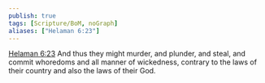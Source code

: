 ```yaml
---
publish: true
tags: [Scripture/BoM, noGraph]
aliases: ["Helaman 6:23"]
---
```

[Helaman 6:23](https://churchofjesuschrist.org/study/scriptures/bofm/hel/6?lang=eng&id=p23#p23) And thus they might murder, and plunder, and steal, and commit whoredoms and all manner of wickedness, contrary to the laws of their country and also the laws of their God.
